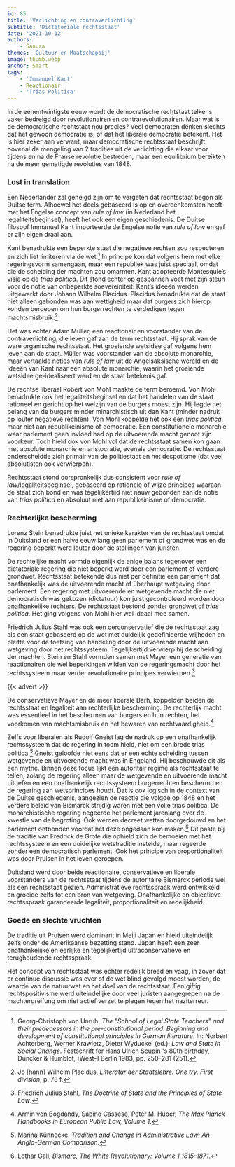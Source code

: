 ```yaml
---
id: 85
title: 'Verlichting en contraverlichting'
subtitle: 'Dictatoriale rechtsstaat'
date: '2021-10-12'
authors:
    - Sanura
themes: 'Cultuur en Maatschappij'
image: thumb.webp
anchor: Smart
tags:
    - 'Immanuel Kant'
    - Reactionair
    - 'Trias Politica'
---
```


In de eenentwintigste eeuw wordt de democratische rechtstaat telkens vaker bedreigd door revolutionairen en contrarevolutionairen. Maar wat is de democratische rechtstaat nou precies? Veel democraten denken slechts dat het gewoon democratie is, of dat het liberale democratie betekent. Het is hier zeker aan verwant, maar democratische rechtsstaat beschrijft bovenal de mengeling van 2 tradities uit de verlichting die elkaar voor tijdens en na de Franse revolutie bestreden, maar een equilibrium bereikten na de meer gematigde revoluties van 1848.


### Lost in translation

Een Nederlander zal geneigd zijn om te vergeten dat rechtsstaat begon als Duitse term. Alhoewel het deels gebaseerd is op en overeenkomsten heeft met het Engelse concept van _rule of law_ (in Nederland het legaliteitsbeginsel), heeft het ook een eigen geschiedenis. De Duitse filosoof Immanuel Kant importeerde de Engelse notie van _rule of law_ en gaf er zijn eigen draai aan. 

Kant benadrukte een beperkte staat die negatieve rechten zou respecteren en zich liet limiteren via de wet.[^1] In principe kon dat volgens hem met elke regeringsvorm samengaan, maar een republiek was juist speciaal, omdat die de scheiding der machten zou omarmen. Kant adopteerde Montesquie’s visie op de _trias politica_. Dit stond echter op gespannen voet met zijn steun voor de notie van onbeperkte soevereiniteit. Kant’s ideeën werden uitgewerkt door Johann Wilhelm Placidus. Placidus benadrukte dat de staat niet alleen gebonden was aan wettigheid maar dat burgers zich hierop konden beroepen om hun burgerrechten te verdedigen tegen machtsmisbruik.[^2]

Het was echter Adam Müller, een reactionair en voorstander van de contraverlichting, die leven gaf aan de term rechtsstaat. Hij sprak van de ware organische rechtsstaat. Het groeiende wetsidee gaf volgens hem leven aan de staat. Müller was voorstander van de absolute monarchie, maar vertaalde noties van _rule of law_ uit de Angelsaksische wereld en de ideeën van Kant naar een absolute monarchie, waarin het groeiende wetsidee ge-idealiseert werd en de staat betekenis gaf. 

De rechtse liberaal Robert von Mohl maakte de term beroemd. Von Mohl benadrukte ook het legaliteitsbeginsel en dat het handelen van de staat rationeel en gericht op het welzijn van de burgers moest zijn. Hij legde het belang van de burgers minder minarchistisch uit dan Kant (minder nadruk op louter negatieve rechten). Von Mohl koppelde het ook een _trias politica_, maar niet aan republikeinisme of democratie. Een constitutionele monarchie waar parlement geen invloed had op de uitvoerende macht genoot zijn voorkeur. Toch hield ook von Mohl vol dat de rechtsstaat samen kon gaan met absolute monarchie en aristocratie, evenals democratie. De rechtsstaat onderscheidde zich primair van de politiestaat en het despotisme (dat veel absolutisten ook verwierpen).

Rechtsstaat stond oorspronkelijk dus consistent voor _rule of law_/legaliteitsbeginsel, gebaseerd op rationele of wijze principes waaraan de staat zich bond en was tegelijkertijd niet nauw gebonden aan de notie van _trias politica_ en absoluut niet aan republikeinisme of democratie. 


### Rechterlijke bescherming

Lorenz Stein benadrukte juist het unieke karakter van de rechtsstaat omdat in Duitsland er een halve eeuw lang geen parlement of grondwet was en de regering beperkt werd louter door de stellingen van juristen.

De rechtelijke macht vormde eigenlijk de enige balans tegenover een dictatoriale regering die niet beperkt werd door een parlement of verdere grondwet. Rechtsstaat betekende dus niet per definitie een parlement dat onafhankelijk was de uitvoerende macht of überhaupt wetgeving door parlement. Een regering met uitvoerende en wetgevende macht die niet democratisch was gekozen (dictatuur) kon juist gecontroleerd worden door onafhankelijke rechters. De rechtsstaat bestond zonder grondwet of _trias politica_. Het ging volgens von Mohl hier wel ideaal mee samen.

Friedrich Julius Stahl was ook een oerconservatief die de rechtsstaat zag als een staat gebaseerd op de wet met duidelijk gedefinieerde vrijheden en pleitte voor de toetsing van handeling door de uitvoerende macht aan wetgeving door het rechtssysteem. Tegelijkertijd verwierp hij de scheiding der machten. Stein en Stahl vormden samen met Mayer een generatie van reactionairen die wel beperkingen wilden van de regeringsmacht door het rechtssysteem maar verder revolutionaire principes verwierpen.[^3]

{{< advert >}}

De conservatieve Mayer en de meer liberale Bärh, koppelden beiden de rechtsstaat en legaliteit aan rechterlijke bescherming. De rechterlijk macht was essentieel in het beschermen van burgers en hun rechten, het voorkomen van machtsmisbruik en het bewaren van rechtvaardigheid.[^4]

Zelfs voor liberalen als Rudolf Gneist lag de nadruk op een onafhankelijk rechtssysteem dat de regering in toom hield, niet om een brede trias politica.[^5] Gneist geloofde niet eens dat er een echte scheiding tussen wetgevende en uitvoerende macht was in Engeland. Hij beschouwde dit als een mythe. Binnen deze focus lijkt een autoritair regime als rechtsstaat te tellen, zolang de regering alleen maar de wetgevende en uitvoerende macht uitoefen en een onafhankelijk rechtssysteem burgerrechten beschermd en de regering aan wetsprincipes houdt. Dat is ook logisch in de context van de Duitse geschiedenis, aangezien de reactie die volgde op 1848 en het verdere beleid van Bismarck strijdig waren met een volle trias politica. De monarchistische regering negeerde het parlement jarenlang over de kwestie van de begroting. Ook werden decreet wetten doorgedouwd en het parlement ontbonden voordat het deze ongedaan kon maken.[^6] Dit paste bij de traditie van Fredrick de Grote die ophield zich de bemoeien met het rechtssysteem en een duidelijke wetstraditie instelde, maar regeerde zonder een democratisch parlement. Ook het principe van proportionaliteit was door Pruisen in het leven geroepen.

Duitsland werd door beide reactionaire, conservatieve en liberale voorstanders van de rechtsstaat tijdens de autoritaire Bismarck periode wel als een rechtsstaat gezien. Administratieve rechtsspraak werd ontwikkeld en groeide zelfs tot een bron van wetgeving. Onafhankelijke en objectieve rechtsspraak garandeerde legaliteit, proportionaliteit en redelijkheid.


### Goede en slechte vruchten

De traditie uit Pruisen werd dominant in Meiji Japan en hield uiteindelijk zelfs onder de Amerikaanse bezetting stand. Japan heeft een zeer onafhankelijke en eerlijke en tegelijkertijd ultraconservatieve en terughoudende rechtsspraak.

Het concept van rechtsstaat was echter redelijk breed en vaag, in zover dat er continue discussie was over of de wet blind gevolgd moest worden, de waarde van de natuurwet en het doel van de rechtsstaat. Een giftig rechtspositivisme werd uiteindelijke door veel juristen aangegrepen na de machtergreifung om niet actief verzet te plegen tegen het naziterreur. 

[^1]: Georg-Christoph von Unruh, _The "School of Legal State Teachers" and their predecessors in the pre-constitutional period_. _Beginning and development of constitutional principles in German literature_. In: Norbert Achterberg, Werner Krawietz, Dieter Wyduckel (ed.): _Law and State in Social Change_. Festschrift for Hans Ulrich Scupin 's 80th birthday, Duncker & Humblot, [West-] Berlin 1983, pp. 250–281 (251).
[^2]: Jo [hann] Wilhelm Placidus, _Litteratur der Staatslehre. One try. First division_, p. 78 f.
[^3]: Friedrich Julius Stahl, _The Doctrine of State and the Principles of State Law_.
[^4]: Armin von Bogdandy, Sabino Cassese, Peter M. Huber, _The Max Planck Handbooks in European Public Law, Volume 1_.
[^5]: Marina Künnecke, _Tradition and Change in Administrative Law: An Anglo-German Comparison_.
[^6]: Lothar Gall, _Bismarc, The White Revolutionary: Volume 1 1815-1871_.
